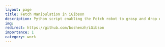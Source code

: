 ```yaml
---
layout: page
title: Fetch Manipulation in iGibson
description: Python script enabling the Fetch robot to grasp and drop objects at target locations in iGibson simulated environment.
img: 
redirect: https://github.com/boshenzh/iGibson
importance: 1
category: work
---
```

